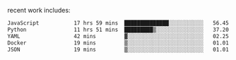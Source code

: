 
<!--<img width="1415" height="100" alt="blu" src="https://github.com/rdsilva01/rdsilva01/assets/101207588/deb060e5-d035-4f09-b511-e3f50605b207">-->

<!-- \> Enthusiastic about developing and building solutions <br>
\> Computer Science and Engineering @ UBI -->

<!-- <a href="https://www.rodrigosilva.live/">personal website</a> 🏁 -->

<!-- ![](https://komarev.com/ghpvc/?username=rdsilva01) -->

recent work includes:
<!--START_SECTION:waka-->

```txt
JavaScript           17 hrs 59 mins  ██████████████░░░░░░░░░░░   56.45 %
Python               11 hrs 51 mins  █████████▒░░░░░░░░░░░░░░░   37.20 %
YAML                 42 mins         ▓░░░░░░░░░░░░░░░░░░░░░░░░   02.25 %
Docker               19 mins         ▒░░░░░░░░░░░░░░░░░░░░░░░░   01.01 %
JSON                 19 mins         ▒░░░░░░░░░░░░░░░░░░░░░░░░   01.01 %
```

<!--END_SECTION:waka-->

